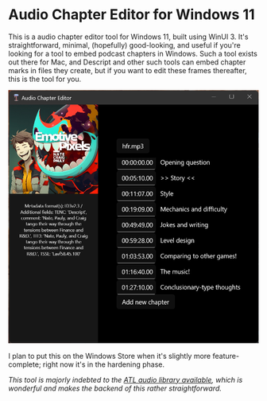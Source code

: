 # Audio Chapter Editor for Windows 11

This is a audio chapter editor tool for Windows 11, built using WinUI 3. It's straightforward, minimal, (hopefully) good-looking, and useful if you're looking for a tool to embed podcast chapters in Windows. Such a tool exists out there for Mac, and Descript and other such tools can embed chapter marks in files they create, but if you want to edit these frames thereafter, this is the tool for you.

![Audio chapter editor screenshot](/screenshot.png?raw=true "Screenshot of Nate's audio chapter editor")

I plan to put this on the Windows Store when it's slightly more feature-complete; right now it's in the hardening phase.

_This tool is majorly indebted to the [ATL audio library available](https://github.com/Zeugma440/atldotnet), which is wonderful and makes the backend of this rather straightforward._